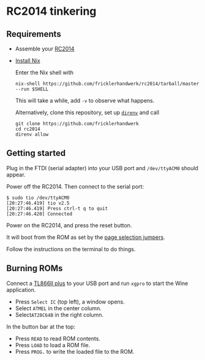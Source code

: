 # RC2014 tinkering

## Requirements

- Assemble your [RC2014](https://rc2014.co.uk/)
- [Install Nix](https://nix.dev/install-nix)

  Enter the Nix shell with

  ```console
  nix-shell https://github.com/fricklerhandwerk/rc2014/tarball/master --run $SHELL
  ```

  This will take a while, add `-v` to observe what happens.

  Alternatively, clone this repository, set up [`direnv`](https://github.com/nix-community/nix-direnv) and call

  ```console
  git clone https://github.com/fricklerhandwerk
  cd rc2014
  direnv allow
  ```

## Getting started

Plug in the FTDI (serial adapter) into your USB port and `/dev/ttyACM0` should appear.

Power off the RC2014. Then connect to the serial port:

```console
$ sudo tio /dev/ttyACM0
[20:27:46.419] tio v2.5
[20:27:46.419] Press ctrl-t q to quit
[20:27:46.420] Connected
```

Power on the RC2014, and press the reset button.

It will boot from the ROM as set by the [page selection jumpers](https://rc2014.co.uk/?s=rom+labels).

Follow the instructions on the terminal to do things.

## Burning ROMs

Connect a [TL866II plus](http://autoelectric.cn/EN/TL866_main.html) to your USB port and run `xgpro` to start the Wine application.

- Press `Select IC` (top left), a window opens.
- Select `ATMEL` in the center column.
- Select`AT28C64B` in the right column.

In the button bar at the top:
- Press `READ` to read ROM contents.
- Press `LOAD` to load a ROM file.
- Press `PROG.` to write the loaded file to the ROM.
